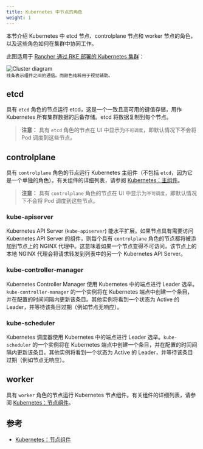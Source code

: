 ```yaml
---
title: Kubernetes 中节点的角色
weight: 1
---
```


本节介绍 Kubernetes 中 etcd 节点、controlplane 节点和 worker 节点的角色，以及这些角色如何在集群中协同工作。

此图适用于 [Rancher 通过 RKE 部署的 Kubernetes 集群]({{<baseurl>}}/rancher/v2.6/en/cluster-provisioning/rke-clusters/)：

![Cluster diagram]({{<baseurl>}}/img/rancher/clusterdiagram.svg)<br/>
<sup>线条表示组件之间的通信。而颜色纯粹用于视觉辅助。</sup>

## etcd

具有 `etcd` 角色的节点运行 etcd，这是一个一致且高可用的键值存储，用作 Kubernetes 所有集群数据的后备存储。etcd 将数据复制到每个节点。

> **注意：** 具有 `etcd` 角色的节点在 UI 中显示为`不可调度`，即默认情况下不会将 Pod 调度到这些节点。

## controlplane

具有 `controlplane` 角色的节点运行 Kubernetes 主组件（不包括 `etcd`，因为它是一个单独的角色）。有关组件的详细列表，请参阅 [Kubernetes：主组件](https://kubernetes.io/docs/concepts/overview/components/#master-components)。

> **注意：** 具有 `controlplane` 角色的节点在 UI 中显示为`不可调度`，即默认情况下不会将 Pod 调度到这些节点。

### kube-apiserver

Kubernetes API Server (`kube-apiserver`) 能水平扩展。如果节点具有需要访问 Kubernetes API Server 的组件，则每个具有 `controlplane` 角色的节点都将被添加到节点上的 NGINX 代理中。这意味着如果一个节点变得不可访问，该节点上的本地 NGINX 代理会将请求转发到列表中的另一个 Kubernetes API Server。

### kube-controller-manager

Kubernetes Controller Manager 使用 Kubernetes 中的端点进行 Leader 选举。`kube-controller-manager` 的一个实例将在 Kubernetes 端点中创建一个条目，并在配置的时间间隔内更新该条目。其他实例将看到一个状态为 Active 的 Leader，并等待该条目过期（例如节点无响应）。

### kube-scheduler

Kubernetes 调度器使用 Kubernetes 中的端点进行 Leader 选举。`kube-scheduler` 的一个实例将在 Kubernetes 端点中创建一个条目，并在配置的时间间隔内更新该条目。其他实例将看到一个状态为 Active 的 Leader，并等待该条目过期（例如节点无响应）。

## worker

具有 `worker` 角色的节点运行 Kubernetes 节点组件。有关组件的详细列表，请参阅 [Kubernetes：节点组件](https://kubernetes.io/docs/concepts/overview/components/#node-components)。

## 参考

- [Kubernetes：节点组件](https://kubernetes.io/docs/concepts/overview/components/#node-components)
